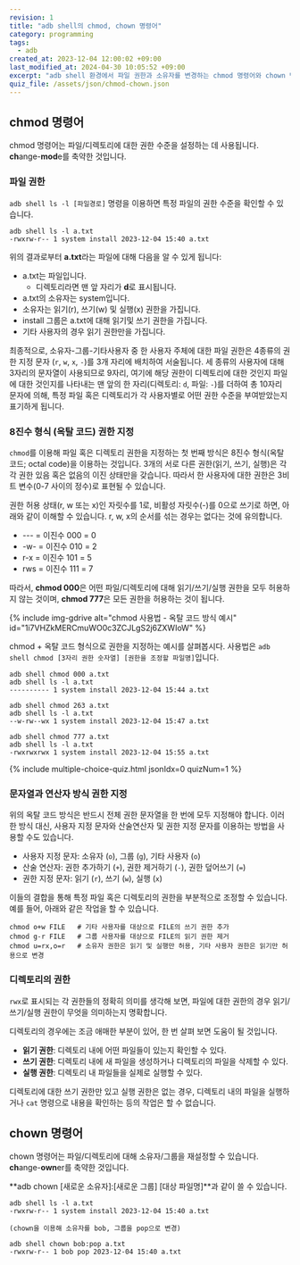 ```yaml
---
revision: 1
title: "adb shell의 chmod, chown 명령어"
category: programming
tags:
  - adb
created_at: 2023-12-04 12:00:02 +09:00
last_modified_at: 2024-04-30 10:05:52 +09:00
excerpt: "adb shell 환경에서 파일 권한과 소유자를 변경하는 chmod 명령어와 chown 명령어를 사용해 봅니다"
quiz_file: /assets/json/chmod-chown.json
---
```


## chmod 명령어

chmod 명령어는 파일/디렉토리에 대한 권한 수준을 설정하는 데 사용됩니다. **ch**ange-**mod**e를 축약한 것입니다.

### 파일 권한

`adb shell ls -l [파일경로]` 명령을 이용하면 특정 파일의 권한 수준을 확인할 수 있습니다.

```
adb shell ls -l a.txt
-rwxrw-r-- 1 system install 2023-12-04 15:40 a.txt
```

위의 결과로부터 **a.txt**라는 파일에 대해 다음을 알 수 있게 됩니다:

- a.txt는 파일입니다.
	- 디렉토리라면 맨 앞 자리가 **d**로 표시됩니다.
- a.txt의 소유자는 system입니다.
- 소유자는 읽기(r), 쓰기(w) 및 실행(x) 권한을 가집니다.
- install 그룹은 a.txt에 대해 읽기및 쓰기 권한을 가집니다.
- 기타 사용자의 경우 읽기 권한만을 가집니다.

최종적으로, 소유자-그룹-기타사용자 중 한 사용자 주체에 대한 파일 권한은 4종류의 권한 지정 문자 (`r`, `w`, `x`, `-`)를 3개 자리에 배치하여 서술됩니다.  세 종류의 사용자에 대해 3자리의 문자열이 사용되므로 9자리, 여기에 해당 권한이 디렉토리에 대한 것인지 파일에 대한 것인지를 나타내는 맨 앞의 한 자리(디렉토리: `d`, 파일: `-`)를 더하여 총 10자리 문자에 의해, 특정 파일 혹은 디렉토리가 각 사용자별로 어떤 권한 수준을 부여받았는지 표기하게 됩니다. 

### 8진수 형식 (옥탈 코드) 권한 지정

`chmod`를 이용해 파일 혹은 디렉토리 권한을 지정하는 첫 번째 방식은 8진수 형식(옥탈 코드; octal code)을 이용하는 것입니다.  3개의 서로 다른 권한(읽기, 쓰기, 실행)은 각각 권한 있음 혹은 없음의 이진 상태만을 갖습니다.  따라서 한 사용자에 대한 권한은 3비트 변수(0-7 사이의 정수)로 표현될 수 있습니다.

권한 허용 상태(r, w 또는 x)인 자릿수를 1로, 비활성 자릿수(-)를 0으로 쓰기로 하면, 아래와 같이 이해할 수 있습니다.  r, w, x의 순서를 섞는 경우는 없다는 것에 유의합니다.

- -\-\- = 이진수 000 = 0
- -w- = 이진수 010 = 2
- r-x = 이진수 101 = 5
- rws = 이진수 111 = 7

따라서, **chmod 000**은 어떤 파일/디렉토리에 대해 읽기/쓰기/실행 권한을 모두 허용하지 않는 것이며, **chmod 777**은 모든 권한을 허용하는 것이 됩니다.

{% include img-gdrive alt="chmod 사용법 - 옥탈 코드 방식 예시" id="1i7VHZkMERCmuWO0c3ZCJLgS2j6ZXWIoW" %}

chmod + 옥탈 코드 형식으로 권한을 지정하는 예시를 살펴봅시다.  사용법은 `adb shell chmod [3자리 권한 숫자열] [권한을 조정할 파일명]`입니다.

```
adb shell chmod 000 a.txt
adb shell ls -l a.txt
---------- 1 system install 2023-12-04 15:44 a.txt
```
```
adb shell chmod 263 a.txt
adb shell ls -l a.txt
--w-rw--wx 1 system install 2023-12-04 15:47 a.txt
```
```
adb shell chmod 777 a.txt
adb shell ls -l a.txt
-rwxrwxrwx 1 system install 2023-12-04 15:55 a.txt
```

{% include multiple-choice-quiz.html jsonIdx=0 quizNum=1 %}

### 문자열과 연산자 방식 권한 지정

위의 옥탈 코드 방식은 반드시 전체 권한 문자열을 한 번에 모두 지정해야 합니다.  이러한 방식 대신, 사용자 지정 문자와 산술연산자 및 권한 지정 문자를 이용하는 방법을 사용할 수도 있습니다.

- 사용자 지정 문자: 소유자 (`o`), 그룹 (`g`), 기타 사용자 (`o`)
- 산술 연산자: 권한 추가하기 (`+`), 권한 제거하기 (`-`), 권한 덮어쓰기 (`=`)
- 권한 지정 문자: 읽기 (`r`), 쓰기 (`w`), 실행 (`x`)

이들의 결합을 통해 특정 파일 혹은 디렉토리의 권한을 부분적으로 조정할 수 있습니다.  예를 들어, 아래와 같은 작업을 할 수 있습니다.

```
chmod o+w FILE   # 기타 사용자를 대상으로 FILE의 쓰기 권한 추가
chmod g-r FILE   # 그룹 사용자를 대상으로 FILE의 읽기 권한 제거
chmod u=rx,o=r   # 소유자 권한은 읽기 및 실행만 허용, 기타 사용자 권한은 읽기만 허용으로 변경
```

### 디렉토리의 권한

`rwx`로 표시되는 각 권한들의 정확히 의미를 생각해 보면, 파일에 대한 권한의 경우 읽기/쓰기/실행 권한이 무엇을 의미하는지 명확합니다.

디렉토리의 경우에는 조금 애매한 부분이 있어, 한 번 살펴 보면 도움이 될 것입니다.

 - **읽기 권한**: 디렉토리 내에 어떤 파일들이 있는지 확인할 수 있다.
 - **쓰기 권한**: 디렉토리 내에 새 파일을 생성하거나 디렉토리의 파일을 삭제할 수 있다.
 - **실행 권한**: 디렉토리 내 파일들을 실제로 실행할 수 있다.

디렉토리에 대한 쓰기 권한만 있고 실행 권한은 없는 경우, 디렉토리 내의 파일을 실행하거나 `cat` 명령으로 내용을 확인하는 등의 작업은 할 수 없습니다.

## chown 명령어

chown 명령어는 파일/디렉토리에 대해 소유자/그룹을 재설정할 수 있습니다. **ch**ange-**own**er를 축약한 것입니다.

**adb chown [새로운 소유자]:[새로운 그룹] [대상 파일명]**과 같이 쓸 수 있습니다.

```
adb shell ls -l a.txt
-rwxrw-r-- 1 system install 2023-12-04 15:40 a.txt

(chown을 이용해 소유자를 bob, 그룹을 pop으로 변경)

adb shell chown bob:pop a.txt
-rwxrw-r-- 1 bob pop 2023-12-04 15:40 a.txt
```

[^1]: https://superuser.com/questions/1527784/confused-by-groups-and-the-linux-permission-model

[^2]: https://superuser.com/questions/1527784/confused-by-groups-and-the-linux-permission-model

[^3]: https://source.android.com/docs/devices/admin/multi-user-testing?hl=ko

[^4]: https://android.stackexchange.com/questions/58808/is-there-a-way-to-switch-android-users-from-the-command-line